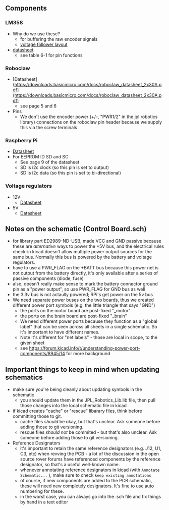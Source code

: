 ## Components

### LM358

- Why do we use these?
    - for buffering the raw encoder signals
    - [voltage follower layout](https://www.allaboutcircuits.com/video-tutorials/op-amp-applications-voltage-follower)
- [datasheet](https://www.ti.com/lit/ds/symlink/lm358.pdf?ts=1619014149430&ref_url=https%253A%252F%252Fwww.ti.com%252Fproduct%252FLM358)
    - see table 6-1 for pin functions

### Roboclaw

- [Datasheet](https://downloads.basicmicro.com/docs/roboclaw_datasheet_2x30A.pdf](https://downloads.basicmicro.com/docs/roboclaw_datasheet_2x30A.pdf)
    - see page 5 and 6
- Pins
    - We don't use the encoder power (+/-, "PWR1/2" in the jpl robotics library) connections on the roboclaw pin header because we supply this via the screw terminals
    
### Raspberry Pi

- [Datasheet](https://www.raspberrypi.org/documentation/hardware/raspberrypi/bcm2711/rpi_DATA_2711_1p0_preliminary.pdf)
- For EEPROM ID SD and SC
    - See page 9 of the datasheet
    - SD is i2c clock (so this pin is set to output)
    - SD is i2c data (so this pin is set to bi-directional)

### Voltage regulators

- 12V
    - [Datasheet](https://www.pololu.com/product/2855)
- 5V
    - [Datasheet](https://www.pololu.com/product/2851)

## Notes on the schematic (Control Board.sch)
    
- for library part ED2989-ND-USB, made VCC and GND passive because these are _alternative_ ways to power the +5V bus, and the electrical rules check-in kicad doesn't allow multiple power output sources for the same bus. Normally this bus is powered by the battery and voltage regulators.
- have to use a PWR_FLAG on the +BATT bus because this power net is not output from the battery directly, it's only available after a series of passive components (diode, fuse)
- also, doesn't really make sense to mark the battery connector ground pin as a "power output", so use PWR_FLAG for GND bus as well
- the 3.3v bus is not actaully powered; RPi's get power on the 5v bus
- We need separate power buses on the two boards, thus we created different power port symbols (e.g. the little triangle that says "GND")
    - the ports on the motor board are post-fixed "\_motor"
    - the ports on the brain board are post-fixed "\_brain"
    - We need different power ports because they function as a "global label" that can be seen across all sheets in a single schematic. So it's important to have different names. 
    - Note it's different for "net labels" - those are local in scope, to the given sheet
    - see https://forum.kicad.info/t/understanding-power-port-components/8945/14 for more background

## Important things to keep in mind when updating schematics

- make sure you're being cleanly about updating symbols in the schematic
    - you should update them in the JPL_Robotics_Lib.lib file, then pull those changes into the local schematic file in kicad
- if kicad creates "cache" or "rescue" libarary files, think before committing those to git. 
    - cache files _should_ be okay, but that's unclear. Ask someone before adding those to git versioning.
    - rescue files _should not_ be commited - but that's also unclear. Ask someone before adding those to git versioning.
- Reference Designators
    - it's important to retain the same reference designators (e.g. J12, U1, C3, etc) when revving the PCB - a lot of the discussion in the open source rover forums have referenced components by the reference designator, so that's a useful well-known name.
    - whenever annotating reference designators in kicad (with `Annotate Schematic...` ), make sure to check `keep existing annotations`
    - of course, if new components are added to the PCB schematic, these will need new completely designators. It's fine to use auto numbering for these.
    - in the worst case, you can always go into the .sch file and fix things by hand in a text editor


